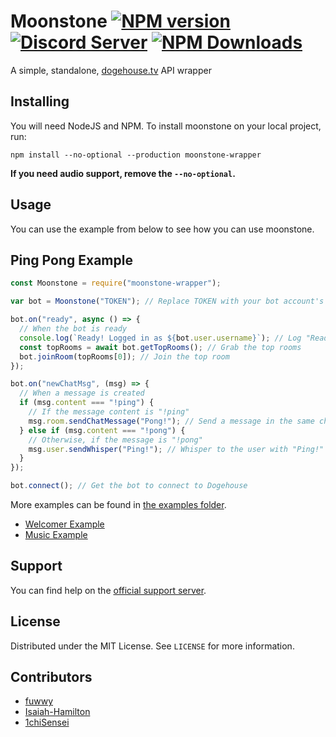 # Moonstone [![NPM version](https://img.shields.io/npm/v/moonstone-wrapper.svg?style=flat-square&color=informational)](https://npmjs.com/package/moonstone-wrapper) [![Discord Server](https://img.shields.io/discord/839181209958350929?color=7289da&logo=discord&logoColor=white&style=flat-square)](https://discord.gg/eEm4ttXyym) [![NPM Downloads](https://img.shields.io/npm/dt/moonstone-wrapper.svg?style=flat-square&color=informational)](https://npmjs.com/package/moonstone-wrapper)

A simple, standalone, [dogehouse.tv](https://dogehouse.tv/) API wrapper

<!-- GETTING STARTED -->

## Installing

You will need NodeJS and NPM. To install moonstone on your local project, run:

```
npm install --no-optional --production moonstone-wrapper
```

**If you need audio support, remove the `--no-optional`.**

<!-- USAGE EXAMPLES -->

## Usage

You can use the example from below to see how you can use moonstone.

## Ping Pong Example

```js
const Moonstone = require("moonstone-wrapper");

var bot = Moonstone("TOKEN"); // Replace TOKEN with your bot account's token

bot.on("ready", async () => {
  // When the bot is ready
  console.log(`Ready! Logged in as ${bot.user.username}`); // Log "Ready!"
  const topRooms = await bot.getTopRooms(); // Grab the top rooms
  bot.joinRoom(topRooms[0]); // Join the top room
});

bot.on("newChatMsg", (msg) => {
  // When a message is created
  if (msg.content === "!ping") {
    // If the message content is "!ping"
    msg.room.sendChatMessage("Pong!"); // Send a message in the same channel with "Pong!"
  } else if (msg.content === "!pong") {
    // Otherwise, if the message is "!pong"
    msg.user.sendWhisper("Ping!"); // Whisper to the user with "Ping!"
  }
});

bot.connect(); // Get the bot to connect to Dogehouse
```

More examples can be found in [the examples folder](https://github.com/fuwwy/moonstone/tree/main/examples).

- [Welcomer Example](https://github.com/fuwwy/moonstone/blob/main/examples/welcomer.js)
- [Music Example](https://github.com/fuwwy/moonstone/blob/main/examples/music.js)

## Support

You can find help on the [official support server](https://discord.gg/hDj42dMhn9).

<!-- LICENSE -->

## License

Distributed under the MIT License. See `LICENSE` for more information.

<!-- If you are a Contributor then add your name to the list below -->

## Contributors

- [fuwwy](https://github.com/fuwwy)
- [Isaiah-Hamilton](https://github.com/Isaiah-Hamilton)
- [1chiSensei](https://github.com/1chiSensei)
